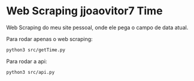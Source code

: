 # Web Scraping jjoaovitor7 Time
Web Scraping do meu site pessoal, onde ele pega o campo de data atual.

Para rodar apenas o web scraping:

```bash
python3 src/getTime.py
```

Para rodar a api:

```bash
python3 src/api.py
```
